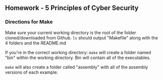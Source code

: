 ## Homework - 5 Principles of Cyber Security ##


### Directions for Make ###

Make sure your current working directory is the root of the folder cloned/downloaded from Github.
`ls` should output "Makefile" along with the 4 folders and the README.md

If you're in the correct working directory: `make` will create a folder named "bin" within the working directory.
Bin will contain all of the executables.

`make` will also create a folder called "assembly" with all of the assembly versions of each example.